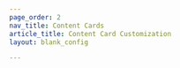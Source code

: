 ```yaml
---
page_order: 2
nav_title: Content Cards
article_title: Content Card Customization 
layout: blank_config

---
```

<br><br>